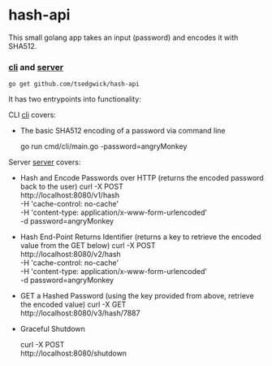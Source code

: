 # hash-api 

This small golang app takes an input (password) and encodes it with SHA512.  

### [cli](cmd/cli/) and [server](cmd/server/) 

    go get github.com/tsedgwick/hash-api

It has two entrypoints into functionality:

CLI [cli](cmd/cli/) covers:

* The basic SHA512 encoding of a password via command line

    go run cmd/cli/main.go -password=angryMonkey

Server [server](cmd/server/) covers:

* Hash and Encode Passwords over HTTP (returns the encoded password back to the user)
    curl -X POST \
        http://localhost:8080/v1/hash \
        -H 'cache-control: no-cache' \
        -H 'content-type: application/x-www-form-urlencoded' \
        -d password=angryMonkey

* Hash End-Point Returns Identifier (returns a key to retrieve the encoded value from the GET below)
    curl -X POST \
        http://localhost:8080/v2/hash \
        -H 'cache-control: no-cache' \
        -H 'content-type: application/x-www-form-urlencoded' \
        -d password=angryMonkey

* GET a Hashed Password (using the key provided from above, retrieve the encoded value)
    curl -X GET \
        http://localhost:8080/v3/hash/7887

* Graceful Shutdown

    curl -X POST \
        http://localhost:8080/shutdown

